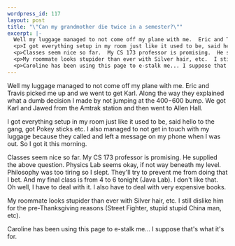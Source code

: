 ```yaml
--- 
wordpress_id: 117
layout: post
title: "\"Can my grandmother die twice in a semester?\""
excerpt: |-
  Well my luggage managed to not come off my plane with me.  Eric and Travis picked me up and we went to get Karl.  Along the way they explained what a dumb decision I made by not jumping at the $400-$600 bump.  We got Karl and Jawed from the Amtrak station and then went to Allen Hall.
  <p>I got everything setup in my room just like it used to be, said hello to the gang, got Pokey sticks etc.  I also managed to not get in touch with my luggage because they called and left a message on my phone when I was out.  So I got it this morning.
  <p>Classes seem nice so far.  My CS 173 professor is promising.  He supplied the above question.  Physics Lab seems okay, if not way beneath my level.  Philosophy was too tiring so I slept.  They'll try to prevent me from doing that I bet.  And my final class is from 4 to 6 tonight (Java Lab).  I don't like that.  Oh well, I have to deal with it.  I also have to deal with very expensive books.  
  <p>My roommate looks stupider than ever with Silver hair, etc.  I still dislike him for the pre-Thanksgiving reasons (Street Fighter, stupid stupid China man, etc).
  <p>Caroline has been using this page to e-stalk me... I suppose that's what it's for.
---
```

Well my luggage managed to not come off my plane with me.  Eric and Travis picked me up and we went to get Karl.  Along the way they explained what a dumb decision I made by not jumping at the $400-$600 bump.  We got Karl and Jawed from the Amtrak station and then went to Allen Hall.
<p>I got everything setup in my room just like it used to be, said hello to the gang, got Pokey sticks etc.  I also managed to not get in touch with my luggage because they called and left a message on my phone when I was out.  So I got it this morning.
<p>Classes seem nice so far.  My CS 173 professor is promising.  He supplied the above question.  Physics Lab seems okay, if not way beneath my level.  Philosophy was too tiring so I slept.  They'll try to prevent me from doing that I bet.  And my final class is from 4 to 6 tonight (Java Lab).  I don't like that.  Oh well, I have to deal with it.  I also have to deal with very expensive books.  
<p>My roommate looks stupider than ever with Silver hair, etc.  I still dislike him for the pre-Thanksgiving reasons (Street Fighter, stupid stupid China man, etc).
<p>Caroline has been using this page to e-stalk me... I suppose that's what it's for.

